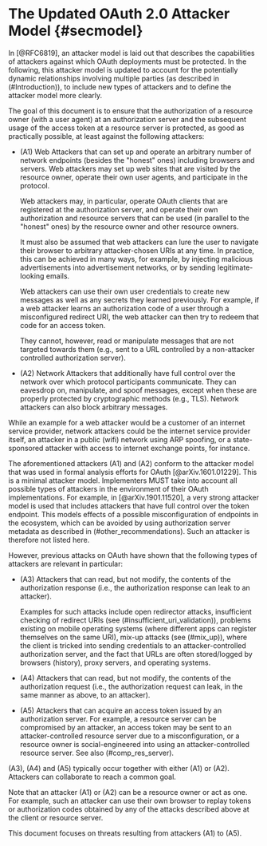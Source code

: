 # The Updated OAuth 2.0 Attacker Model {#secmodel}

In [@RFC6819], an attacker model is laid out that describes the
capabilities of attackers against which OAuth deployments must be
protected. In the following, this attacker model is updated to account
for the potentially dynamic relationships involving multiple parties
(as described in (#Introduction)), to include new types of attackers and to define
the attacker model more clearly.

The goal of this document is to ensure that the authorization of a resource
owner (with a user agent) at an authorization server and the subsequent usage of
the access token at a resource server is protected, as good as practically
possible, at least against the following attackers:

  * (A1) Web Attackers that can set up and operate an arbitrary number of
    network endpoints (besides the "honest" ones) including browsers and
    servers. Web attackers may set up web sites that are visited by the resource
    owner, operate their own user agents, and participate in the protocol.

    Web attackers may, in particular, operate OAuth clients that are registered
    at the authorization server, and operate their own authorization and
    resource servers that can be used (in parallel to the "honest" ones) by the
    resource owner and other resource owners.

    It must also be assumed that web attackers can lure the user to
    navigate their browser to arbitrary attacker-chosen URIs at any time. In practice, this
    can be achieved in many ways, for example, by injecting malicious
    advertisements into advertisement networks, or by sending
    legitimate-looking emails.

    Web attackers can use their own user credentials to create new
    messages as well as any secrets they learned previously. For
    example, if a web attacker learns an authorization code of a user
    through a misconfigured redirect URI, the web attacker can then
    try to redeem that code for an access token.

    They cannot, however, read or manipulate messages that are not
    targeted towards them (e.g., sent to a URL controlled by a
    non-attacker controlled authorization server).

  * (A2) Network Attackers that additionally have full control over
    the network over which protocol participants communicate. They can
    eavesdrop on, manipulate, and spoof messages, except when these
    are properly protected by cryptographic methods (e.g., TLS).
    Network attackers can also block arbitrary messages.

While an example for a web attacker would be a customer of an internet
service provider, network attackers could be the internet service
provider itself, an attacker in a public (wifi) network using ARP
spoofing, or a state-sponsored attacker with access to internet
exchange points, for instance.

The aforementioned attackers (A1) and (A2) conform to the attacker model that was used in formal analysis
efforts for OAuth [@arXiv.1601.01229]. This is a minimal attacker model.
Implementers MUST take into account all possible types of attackers in the
environment of their OAuth implementations. For example, in [@arXiv.1901.11520],
a very strong attacker model is used that includes attackers that have
full control over the token endpoint. This models effects of a
possible misconfiguration of endpoints in the ecosystem, which can be avoided
by using authorization server metadata as described in (#other_recommendations). Such an attacker is therefore not listed here.

However, previous attacks on OAuth have shown that the following types of
attackers are relevant in particular:

  * (A3) Attackers that can read, but not modify, the contents of the
    authorization response (i.e., the authorization response can leak
    to an attacker).

    Examples for such attacks include open redirector attacks, insufficient
    checking of redirect URIs (see (#insufficient_uri_validation)), problems
    existing on mobile operating systems (where different apps can register
    themselves on the same URI), mix-up attacks (see (#mix_up)), where the
    client is tricked into sending credentials to an attacker-controlled authorization server, and
    the fact that URLs are often stored/logged by browsers (history), proxy
    servers, and operating systems.
  * (A4) Attackers that can read, but not modify, the contents of the
    authorization request (i.e., the authorization request can leak,
    in the same manner as above, to an attacker).
  * (A5) Attackers that can acquire an access token issued by an authorization server. For
    example, a resource server can be compromised by an attacker, an
    access token may be sent to an attacker-controlled resource server
    due to a misconfiguration, or a resource owner is social-engineered into
    using an attacker-controlled resource server. See also (#comp_res_server).

(A3), (A4) and (A5) typically occur together with either (A1) or (A2).
Attackers can collaborate to reach a common goal.

Note that an attacker (A1) or (A2) can be a resource owner or
act as one. For example, such an attacker can use their own browser to replay
tokens or authorization codes obtained by any of the attacks described
above at the client or resource server.

This document focuses on threats resulting from attackers (A1) to (A5).

